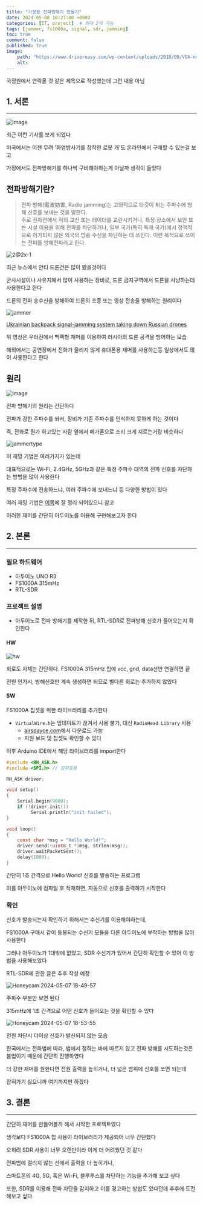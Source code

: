 ```yaml
---
title: "가정용 전파방해기 만들기"
date: 2024-05-08 10:27:00 +0900
categories: [IT, project]  # 최대 2개 가능
tags: [jammer, fs1000a, signal, sdr, jamming]    
toc: true
comment: false
published: true
image:
    path: "https://www.drivereasy.com/wp-content/uploads/2018/09/VGA-no-signal-image.jpg" 
    alt: 
---
```


국정원에서 연락올 것 같은 제목으로 작성했는데 그런 내용 아님

## 1. 서론
---

![image](https://github.com/jinhg0214/jinhg0214.github.io/assets/70011316/f498d94b-3282-4e34-a0d0-0d4c599bf92c)

최근 이런 기사를 보게 되었다

미국에서는 이젠 무려 '화염방사기를 장착한 로봇 개'도 온라인에서 구매할 수 있는걸 보고

가정에서도 전파방해기를 하나씩 구비해야하는게 아닐까 생각이 들었다

## 전파방해기란?

> 전파 방해(電波妨害, Radio jamming)는 고의적으로 타깃이 되는 주파수에 방해 신호를 보내는 것을 말한다.   
 주로 전자전에서 적의 교신 또는 레이더를 교란시키거나, 특정 장소에서 보안 또는 시설 이용을 위해 전파를 차단하거나, 일부 국가(특히 독재 국가)에서 정책적으로 허가되지 않은 외국의 방송 수신을 차단하는 데 쓰인다. 이런 목적으로 쓰이는 전파를 방해전파라고 한다.

![2@2x-1](https://github.com/jinhg0214/jinhg0214.github.io/assets/70011316/14481dd9-c180-4449-ab29-8407d6886928)

최근 뉴스에서 안티 드론건은 많이 봤을것이다

군사시설이나 사유지에서 많이 사용하는 장비로, 드론 금지구역에서 드론을 사냥하는데 사용한다고 한다

드론의 전파 송수신을 방해하여 드론의 조종 또는 영상 전송을 방해하는 원리이다

![jammer](https://github.com/jinhg0214/jinhg0214.github.io/assets/70011316/11ec7f24-7c13-4ba5-88b3-c293d302118d)

[Ukrainian backpack signal-jamming system taking down Russian drones](https://youtu.be/PUsLjG6DU0M?si=-cfe4QQEmhuyA-xM)

위 영상은 우러전에서 백팩형 재머를 이용하여 러시아의 드론 공격을 방어하는 모습

해외에서는 공연장에서 전화가 울리지 않게 휴대폰용 재머를 사용하는등 일상에서도 많이 사용한다고 한다

## 원리

![image](https://github.com/jinhg0214/jinhg0214.github.io/assets/70011316/76b0b50c-e45f-4d93-af3f-0537f3079793)

전파 방해기의 원리는 간단하다

전파가 강한 주파수를 쏴서, 장비가 기존 주파수를 인식하지 못하게 하는 것이다

즉, 전화로 뭔가 하고있는 사람 옆에서 메가폰으로 소리 크게 지르는거랑 비슷하다

![jammertype](https://img.wonderhowto.com/img/36/31/63667600848310/0/use-mdk3-for-advanced-wi-fi-jamming.w1456.jpg)

이 재밍 기법은 여러가지가 있는데

대표적으로는 Wi-Fi, 2.4GHz, 5GHz과 같은 특정 주파수 대역의 전파 신호를 차단하는 방법을 많이 사용한다

특정 주파수에 전송하느냐, 여러 주파수에 보내느냐 등 다양한 방법이 있다

여러 재밍 기법은 [이쪽](https://blog.naver.com/citrain64/100139542892)에 잘 정리 되어있으니 참고


이러한 재머를 간단히 아두이노를 이용해 구현해보고자 한다


## 2. 본론
---
### 필요 하드웨어
- 아두이노 UNO R3
- FS1000A 315mHz
- RTL-SDR

### 프로젝트 설명

- 아두이노로 전파 방해기를 제작한 뒤, RTL-SDR로 전파방해 신호가 들어오는지 확인한다

#### HW 

![hw](https://github.com/jinhg0214/jinhg0214.github.io/assets/70011316/d8b579cd-60f6-4d57-86a0-3fd45f6deec6)

회로도 자체는 간단하다. FS1000A 315mHz 칩에 vcc, gnd, data선만 연결하면 끝

전원 인가시, 방해신호만 계속 생성하면 되므로 별다른 회로는 추가하지 않았다

#### SW 

FS1000A 칩셋을 위한 라이브러리를 추가한다

- `VirtualWire.h`는 업데이트가 끊겨서 사용 불가, 대신 `RadioHead Library` 사용
  - [airspayce.com](https://www.airspayce.com/mikem/arduino/RadioHead/)에서 다운로드 가능
  - 지원 보드 및 칩셋도 확인할 수 있다

이후 Arduino IDE에서 해당 라이브러리를 import한다

```c
#include <RH_ASK.h>
#include <SPI.h> // 컴파일용

RH_ASK driver;

void setup()
{
    Serial.begin(9600);	  
    if (!driver.init())
         Serial.println("init failed");
}

void loop()
{
    const char *msg = "Hello World!";
    driver.send((uint8_t *)msg, strlen(msg));
    driver.waitPacketSent();
    delay(1000);
}
```
간단히 1초 간격으로 Hello World! 신호를 발송하는 프로그램

이를 아두이노에 컴파일 후 적재하면, 자동으로 신호를 출력하기 시작한다

### 확인

신호가 발송되는지 확인하기 위해서는 수신기를 이용해야하는데, 

FS1000A 구매시 같이 동봉되는 수신기 모듈을 다른 아두이노에 부착하는 방법을 많이 사용한다

그러나 아두이노가 1대밖에 없었고, SDR 수신기가 있어서 간단히 확인할 수 있어 이 방법을 사용해보았다

RTL-SDR에 관한 글은 추후 작성 예정

![Honeycam 2024-05-07 18-49-57](https://github.com/jinhg0214/jinhg0214.github.io/assets/70011316/cb55c34e-d438-4cda-b009-721f4c9bb667)

주파수 부분만 보면 된다

315mHz에 1초 간격으로 어떤 신호가 들어오는 것을 확인할 수 있다

![Honeycam 2024-05-07 18-53-55](https://github.com/jinhg0214/jinhg0214.github.io/assets/70011316/4d7c4e37-208a-4d4c-b375-8ed2e5155ce3)

전원 차단시 더이상 신호가 발신되지 않는 모습


한국에서는 전파법에 따라, 법에서 정하는 바에 따르지 않고 전파 방해를 시도하는것은 불법이기 때문에 간단히 진행하였다

더 강한 재머를 원한다면 전원 출력을 높히거나, 더 넓은 범위에 신호를 쏘면 되는데 

잡혀가기 싫으니까 여기까지만 하겠다

## 3. 결론
---
 
간단히 재머를 만들어볼까 해서 시작한 프로젝트였다

생각보다 FS1000A 칩 사용이 라이브러리가 제공되어 너무 간단했다

오히려 SDR 사용이 너무 오랜만이라 이게 더 어려웠던 것 같다

전파법에 걸리지 않는 선에서 출력을 더 높히거나, 

스마트폰의 4G, 5G, 혹은 Wi-Fi, 블루투스를 차단하는 기능을 추가해 보고 싶다

또한, SDR를 이용해 전파 차단을 감지하고 이를 경고하는 방법도 있다던데 추후에 도전해보고 싶다


